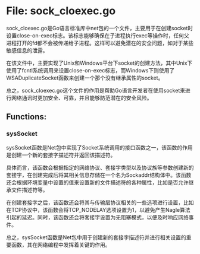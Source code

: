 # File: sock_cloexec.go

sock_cloexec.go是Go语言标准库中net包的一个文件，主要用于在创建socket时设置close-on-exec标志。该标志能够确保在子进程执行exec等操作时，任何父进程打开的fd都不会被传递给子进程。这样可以避免潜在的安全问题，如对于某些敏感信息的泄露。

在该文件中，主要实现了Unix和Windows平台下socket的创建方法，其中Unix下使用了fcntl系统调用来设置close-on-exec标志，而Windows下则使用了WSADuplicateSocket函数来创建一个那个没有继承属性的socket。

总之，sock_cloexec.go这个文件的作用是帮助Go语言开发者在使用socket来进行网络通讯时更加安全、可靠，并且能够防范潜在的安全风险。

## Functions:

### sysSocket

sysSocket函数是Net包中实现了Socket系统调用的接口函数之一，该函数的作用是创建一个新的套接字描述符并返回该描述符。

具体而言，该函数会根据指定的网络协议、套接字类型以及协议族等参数创建新的套接字，在创建完成后将其相关信息存储在一个名为Sockaddr结构体中。该函数还会根据环境变量中设置的值来设置新的文件描述符的各种属性，比如是否允许继承文件描述符等。

在创建套接字之后，该函数还会将其与传输层协议相关的一些选项进行设置，比如在TCP协议中，该函数会将TCP_NODELAY选项设置为1，以避免产生Nagle算法引起的延迟。同时，该函数还会将套接字设置为无阻塞模式，以便及时响应网络事件。

总之，sysSocket函数是Net包中用于创建新的套接字描述符并进行相关设置的重要函数，其在网络编程中发挥着关键的作用。



